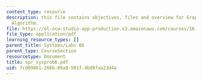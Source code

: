 ```yaml
---
content_type: resource
description: this file contains objectives, files and overview for Graphical Dijkstra?s
  Algorithm.
file: https://ol-ocw-studio-app-production.s3.amazonaws.com/courses/16-01-unified-engineering-i-ii-iii-iv-fall-2005-spring-2006/7cd09861266b06a8501fdbd9faa23d4a_spr_sysprob6.pdf
file_type: application/pdf
learning_resource_types: []
parent_title: Systems/Labs 06
parent_type: CourseSection
resourcetype: Document
title: spr_sysprob6.pdf
uid: 7cd09861-266b-06a8-501f-dbd9faa23d4a
---
```

